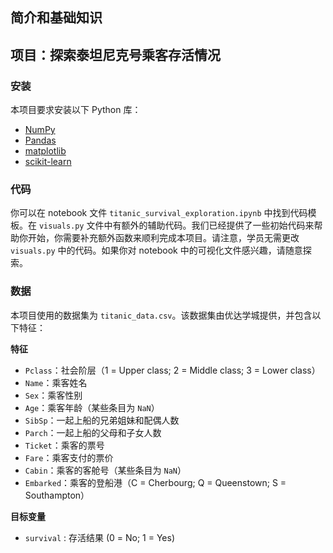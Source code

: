 ## 简介和基础知识
## 项目：探索泰坦尼克号乘客存活情况
### 安装

本项目要求安装以下 Python 库：

- [NumPy](http://www.numpy.org/)
- [Pandas](http://pandas.pydata.org)
- [matplotlib](http://matplotlib.org/)
- [scikit-learn](http://scikit-learn.org/stable/)

### 代码

你可以在 notebook 文件 `titanic_survival_exploration.ipynb` 中找到代码模板。在 `visuals.py` 文件中有额外的辅助代码。我们已经提供了一些初始代码来帮助你开始，你需要补充额外函数来顺利完成本项目。请注意，学员无需更改 `visuals.py` 中的代码。如果你对 notebook 中的可视化文件感兴趣，请随意探索。


### 数据

本项目使用的数据集为 `titanic_data.csv`。该数据集由优达学城提供，并包含以下特征：

**特征**

- `Pclass`：社会阶层（1 = Upper class; 2 = Middle class; 3 = Lower class）
- `Name`：乘客姓名
- `Sex`：乘客性别
- `Age`：乘客年龄（某些条目为 `NaN`）
- `SibSp`：一起上船的兄弟姐妹和配偶人数
- `Parch`：一起上船的父母和子女人数
- `Ticket`：乘客的票号
- `Fare`：乘客支付的票价
- `Cabin`：乘客的客舱号（某些条目为 `NaN`）
- `Embarked`：乘客的登船港（C = Cherbourg; Q = Queenstown; S = Southampton）

**目标变量**
- `survival` : 存活结果 (0 = No; 1 = Yes)